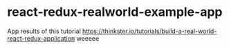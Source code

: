 # react-redux-realworld-example-app
App results of this tutorial https://thinkster.io/tutorials/build-a-real-world-react-redux-application
weeeee
